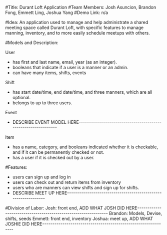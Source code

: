 #Title: Durant Loft Application
#Team Members: Josh Asuncion, Brandon Fong, Emmett Ling, Joshua Yang
#Demo Link: n/a

#Idea: An application used to manage and help administrate a shared meeting space called Durant Loft, with specific features to manage manning, inventory, and to more easily schedule meetups with others.

#Models and Description:

User
- has first and last name, email, year (as an integer).
- booleans that indicate if a user is a manner or an admin.
- can have many items, shifts, events

Shift
- has start date/time, end date/time, and three manners, which are all optional.
- belongs to up to three users.

Event
- DESCRIBE EVENT MODEL HERE---------------------------------------------------------------

Item
- has a name, category, and booleans indicated whether it is checkable, and if it can be permanently checked or not.
- has a user if it is checked out by a user.

#Features:

- users can sign up and log in
- users can check out and return items from inventory
- users who are manners can view shifts and sign up for shifts.
- DESCRIBE MEET UP HERE---------------------------------------------------------------

#Division of Labor:
Josh: front end, ADD WHAT JOSH DID HERE---------------------------------------------------------------
Brandon: Models, Devise, shifts, seeds
Emmett: front end, inventory
Joshua: meet up, ADD WHAT JOSHIE DID HERE---------------------------------------------------------------
